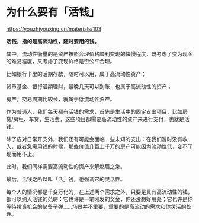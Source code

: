 # 为什么要有「活钱」

https://youzhiyouxing.cn/materials/103



**活钱，指的是高流动性，随时要用的钱。**

其中，流动性衡量的是资产按照合理价格顺利变现的快慢程度，既考虑了变为现金的难易程度，又考虑了变现价格是否公平合理。

比如银行卡里的活期存款，随时可以用，属于高流动性资产；

货币基金、银行活期理财，最晚几天可以到账，也属于高流动性的资产；

房产，交易周期比较长，就属于低流动性资产。



作为普通人，我们每天都有活钱的需求，首先是生活中的固定支出项目，比如房贷/房租、车贷、生活费，这些项目都需要高流动性的资产来进行支付，也就是活钱。

除了应对日常开支外，我们还有可能会面临一些未知的支出：在我们暂时没有收入，或者急需用钱的时候，那些价值几百上千万的房产可能因为流动性低，变不了现而用不上。

此时，我们同样需要高流动性的资产来解燃眉之急。

最后，活钱之所以叫「活」钱，也强调它的灵活性。

每个人的情况都是千变万化的，在上述两个需求之外，只要是具有高流动性的钱，都可以纳入活钱的范畴：它也许是一笔刚发的奖金，你还没想好用处；它也许是你等待投资机会的储备子弹……场景并不重要，重要的是高流动的需求和你灵活的处理。